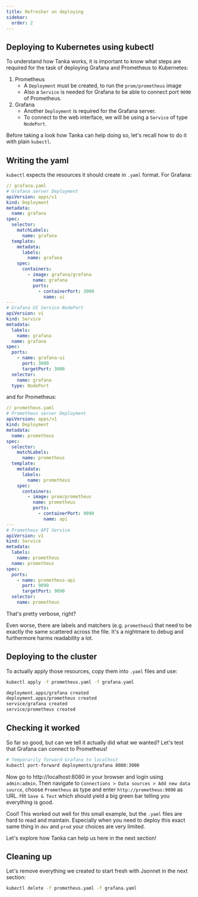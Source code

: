 ```yaml
---
title: Refresher on deploying
sidebar:
  order: 2
---
```


## Deploying to Kubernetes using kubectl

To understand how Tanka works, it is important to know what steps are required
for the task of deploying Grafana and Prometheus to Kubernetes:

1. Prometheus
   - A `Deployment` must be created, to run the `prom/prometheus` image
   - Also a `Service` is needed for Grafana to be able to connect port `9090` of
     Prometheus.
2. Grafana
   - Another `Deployment` is required for the Grafana server.
   - To connect to the web interface, we will be using a `Service` of type
     `NodePort`.

Before taking a look how Tanka can help doing so, let's recall how to do it with
plain `kubectl`.

## Writing the yaml

`kubectl` expects the resources it should create in `.yaml` format.
For Grafana:

```yaml
// grafana.yaml
# Grafana server Deployment
apiVersion: apps/v1
kind: Deployment
metadata:
  name: grafana
spec:
  selector:
    matchLabels:
      name: grafana
  template:
    metadata:
      labels:
        name: grafana
    spec:
      containers:
        - image: grafana/grafana
          name: grafana
          ports:
            - containerPort: 3000
              name: ui
---
# Grafana UI Service NodePort
apiVersion: v1
kind: Service
metadata:
  labels:
    name: grafana
  name: grafana
spec:
  ports:
    - name: grafana-ui
      port: 3000
      targetPort: 3000
  selector:
    name: grafana
  type: NodePort
```

and for Prometheus:

```yaml
// prometheus.yaml
# Prometheus server Deployment
apiVersion: apps/v1
kind: Deployment
metadata:
  name: prometheus
spec:
  selector:
    matchLabels:
      name: prometheus
  template:
    metadata:
      labels:
        name: prometheus
    spec:
      containers:
        - image: prom/prometheus
          name: prometheus
          ports:
            - containerPort: 9090
              name: api
---
# Prometheus API Service
apiVersion: v1
kind: Service
metadata:
  labels:
    name: prometheus
  name: prometheus
spec:
  ports:
    - name: prometheus-api
      port: 9090
      targetPort: 9090
  selector:
    name: prometheus
```

That's pretty verbose, right?

Even worse, there are labels and matchers (e.g. `prometheus`) that need to be
exactly the same scattered across the file. It's a nightmare to debug and
furthermore harms readability a lot.

## Deploying to the cluster

To actually apply those resources, copy them into `.yaml` files and use:

```bash
kubectl apply -f prometheus.yaml -f grafana.yaml
```

```txt frame="none" title="Output"
deployment.apps/grafana created
deployment.apps/prometheus created
service/grafana created
service/prometheus created
```

## Checking it worked

So far so good, but can we tell it actually did what we wanted? Let's test that
Grafana can connect to Prometheus!

```bash
# Temporarily forward Grafana to localhost
kubectl port-forward deployments/grafana 8080:3000
```

Now go to http://localhost:8080 in your browser and login using `admin:admin`.
Then navigate to `Connections > Data sources > Add new data source`, choose
`Prometheus` as type and enter `http://prometheus:9090` as URL. Hit
`Save & Test` which should yield a big green bar telling you everything is good.

Cool! This worked out well for this small example, but the `.yaml` files are
hard to read and maintain. Especially when you need to deploy this exact same
thing in `dev` and `prod` your choices are very limited.

Let's explore how Tanka can help us here in the next section!

## Cleaning up

Let's remove everything we created to start fresh with Jsonnet in the next section:

```bash
kubectl delete -f prometheus.yaml -f grafana.yaml
```
